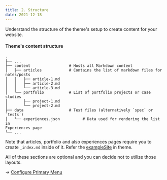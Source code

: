```yaml
---
title: 2. Structure
date: 2021-12-18
---
```


Understand the structure of the theme's setup to create content for your 
website.

#### Theme's content structure

```
.
├── ...
├── content                 # Hosts all Markdown content
│   ├── articles            # Contains the list of markdown files for 
notes/posts
│   │   ├── article-1.md
│   │   ├── article-2.md
│   │   └── article-3.md
│   └── portfolio           # List of portfolio projects or case 
studies
│       ├── project-1.md
│       └── project-2.md
├── data                    # Test files (alternatively `spec` or 
`tests`)
│   └── experiences.json          # Data used for rendering the list in 
Experiences page
└── ...
```

Note that articles, portfolio and also experiences pages require you to create 
`_index.md` inside of it. Refer the 
[exampleSite](https://github.com/apvarun/digital-garden-hugo-theme/tree/main/exampleSite) 
in theme.

All of these sections are optional and you can decide not to utilize those 
layouts.

→ [Configure Primary Menu](/articles/primary-menu)

